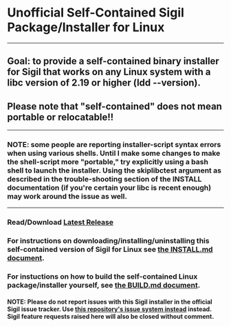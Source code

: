 Unofficial Self-Contained Sigil Package/Installer for Linux
===========================================================

<hr>

## Goal: to provide a self-contained binary installer for Sigil that works on any Linux system with a libc version of 2.19 or higher (ldd --version).


## Please note that "self-contained" does not mean portable or relocatable!!

<hr>

### NOTE: some people are reporting installer-script syntax errors when using various shells. Until I make some changes to make the shell-script more "portable," try explicitly using a bash shell to launch the installer. Using the skiplibctest argument as described in the trouble-shooting section of the INSTALL documentation (if you're certain your libc is recent enough) may work around the issue as well.

<hr>

### Read/Download [Latest Release](https://github.com/dougmassay/pkg-sigil/releases/latest)

### For instructions on downloading/installing/uninstalling this self-contained version of Sigil for Linux see [the INSTALL.md document](./INSTALL.md).

### For instuctions on how to build the self-contained Linux package/installer yourself, see [the BUILD.md document](./BUILD.md).

#### NOTE: Please do not report issues with this Sigil installer in the official Sigil issue tracker. Use [this repository's issue system instead](https://github.com/dougmassay/pkg-sigil/issues) instead. Sigil feature requests raised here will also be closed without comment.